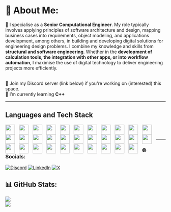 # 💫 About Me:
🔭 I specialise as a **Senior Computational Engineer**. My role typically involves applying principles of software architecture and design, mapping business cases into requirements, object modeling, and applications development, among others, in building and developing digital solutions for engineering design problems. I combine my knowledge and skills from **structural and software engineering**. Whether in the **development of calculation tools, the integration with other apps, or into workflow automation**, I maximise the use of digital technology to deliver engineering projects more efficiently.

<br>💬 Join my Discord server (link below) if you're working on (interested) this space.
<br>🌱 I’m currently learning **C++**

---

## Languages and Tech Stack
<img align="left" alt="" width="30px" style="padding-right:10px;" src="https://cdn.jsdelivr.net/gh/devicons/devicon@latest/icons/javascript/javascript-original.svg" />
<img align="left" alt="" width="30px" style="padding-right:10px;" src="https://cdn.jsdelivr.net/gh/devicons/devicon@latest/icons/nodejs/nodejs-original.svg" />
<img align="left" alt="" width="30px" style="padding-right:10px;" src="https://cdn.jsdelivr.net/gh/devicons/devicon@latest/icons/python/python-original.svg" />
<img align="left" alt="" width="30px" style="padding-right:10px;" src="https://cdn.jsdelivr.net/gh/devicons/devicon@latest/icons/c/c-original.svg" />
<img align="left" alt="" width="30px" style="padding-right:10px;" src="https://cdn.jsdelivr.net/gh/devicons/devicon@latest/icons/solidity/solidity-original.svg" />
<img align="left" alt="" width="30px" style="padding-right:10px;" src="https://cdn.jsdelivr.net/gh/devicons/devicon@latest/icons/html5/html5-original.svg" />
<img align="left" alt="" width="30px" style="padding-right:10px;" src="https://cdn.jsdelivr.net/gh/devicons/devicon@latest/icons/css3/css3-original.svg" />
<img align="left" alt="" width="30px" style="padding-right:10px;" src="https://cdn.jsdelivr.net/gh/devicons/devicon@latest/icons/vuejs/vuejs-original.svg" />
<img align="left" alt="" width="30px" style="padding-right:10px;" src="https://cdn.jsdelivr.net/gh/devicons/devicon@latest/icons/express/express-original.svg" />
<img align="left" alt="" width="30px" style="padding-right:10px;" src="https://cdn.jsdelivr.net/gh/devicons/devicon@latest/icons/threejs/threejs-original.svg" />
<img align="left" alt="" width="30px" style="padding-right:10px;" src="https://cdn.jsdelivr.net/gh/devicons/devicon@latest/icons/postgresql/postgresql-original.svg" />
<img align="left" alt="" width="30px" style="padding-right:10px;" src="https://cdn.jsdelivr.net/gh/devicons/devicon@latest/icons/amazonwebservices/amazonwebservices-original-wordmark.svg" />
<img align="left" alt="" width="30px" style="padding-right:10px;" src="https://cdn.jsdelivr.net/gh/devicons/devicon@latest/icons/sqlite/sqlite-original.svg" />
<img align="left" alt="" width="30px" style="padding-right:10px;" src="https://cdn.jsdelivr.net/gh/devicons/devicon@latest/icons/jquery/jquery-original-wordmark.svg" />
<img align="left" alt="" width="30px" style="padding-right:10px;" src="https://cdn.jsdelivr.net/gh/devicons/devicon@latest/icons/react/react-original.svg" />
<img align="left" alt="" width="30px" style="padding-right:10px;" src="https://cdn.jsdelivr.net/gh/devicons/devicon@latest/icons/tailwindcss/tailwindcss-original.svg" />
<img align="left" alt="" width="30px" style="padding-right:10px;" src="https://cdn.jsdelivr.net/gh/devicons/devicon@latest/icons/matlab/matlab-original.svg" />
<img align="left" alt="" width="30px" style="padding-right:10px;" src="https://cdn.jsdelivr.net/gh/devicons/devicon@latest/icons/bash/bash-original.svg" />

<br>



<img align="left" alt="" width="30px" style="padding-right:10px;" src="https://cdn.jsdelivr.net/gh/devicons/devicon@latest/icons/npm/npm-original-wordmark.svg" />
<img align="left" alt="" width="30px" style="padding-right:10px;" src="https://cdn.jsdelivr.net/gh/devicons/devicon@latest/icons/webpack/webpack-original.svg" />
<img align="left" alt="" width="30px" style="padding-right:10px;" src="https://cdn.jsdelivr.net/gh/devicons/devicon@latest/icons/postman/postman-original.svg" />
<img align="left" alt="" width="30px" style="padding-right:10px;" src="https://cdn.jsdelivr.net/gh/devicons/devicon@latest/icons/git/git-original.svg" />
<img align="left" alt="" width="30px" style="padding-right:10px;" src="https://cdn.jsdelivr.net/gh/devicons/devicon@latest/icons/githubactions/githubactions-original.svg" />
<img align="left" alt="" width="30px" style="padding-right:10px;" src="https://cdn.jsdelivr.net/gh/devicons/devicon@latest/icons/azuredevops/azuredevops-original.svg" />
<img align="left" alt="" width="30px" style="padding-right:10px;" src="https://cdn.jsdelivr.net/gh/devicons/devicon@latest/icons/jira/jira-original-wordmark.svg" />
<img align="left" alt="" width="30px" style="padding-right:10px;" src="https://cdn.jsdelivr.net/gh/devicons/devicon@latest/icons/confluence/confluence-original.svg" />
<img align="left" alt="" width="30px" style="padding-right:10px;" src="https://cdn.jsdelivr.net/gh/devicons/devicon@latest/icons/swagger/swagger-original.svg" />
<img align="left" alt="" width="30px" style="padding-right:10px;" src="https://cdn.jsdelivr.net/gh/devicons/devicon@latest/icons/yaml/yaml-original.svg" />
<img align="left" alt="" width="30px" style="padding-right:10px;" src="https://cdn.jsdelivr.net/gh/devicons/devicon@latest/icons/pandas/pandas-original.svg" />
<img align="left" alt="" width="30px" style="padding-right:10px;" src="https://cdn.jsdelivr.net/gh/devicons/devicon@latest/icons/numpy/numpy-original.svg" />
<img align="left" alt="" width="30px" style="padding-right:10px;" src="https://cdn.jsdelivr.net/gh/devicons/devicon@latest/icons/firebase/firebase-original.svg" />
<img align="left" alt="" width="30px" style="padding-right:10px;" src="https://cdn.jsdelivr.net/gh/devicons/devicon@latest/icons/inkscape/inkscape-original.svg" />

##

---
### 🌐 Socials:
[![Discord](https://img.shields.io/badge/Discord-%237289DA.svg?logo=discord&logoColor=white)](https://discord.gg/AUJjtJBS) [![LinkedIn](https://img.shields.io/badge/LinkedIn-%230077B5.svg?logo=linkedin&logoColor=white)](https://www.linkedin.com/in/enricomiguelldalistan/) [![X](https://img.shields.io/badge/X-black.svg?logo=X&logoColor=white)](https://x.com/Enrico_Miguel)

## 📊 GitHub Stats:
![](https://github-readme-stats.vercel.app/api?username=Icomanman&theme=dracula&hide_border=false&include_all_commits=false&count_private=false)<br/>
![](https://github-readme-streak-stats.herokuapp.com/?user=Icomanman&theme=dracula&hide_border=false)<br/>